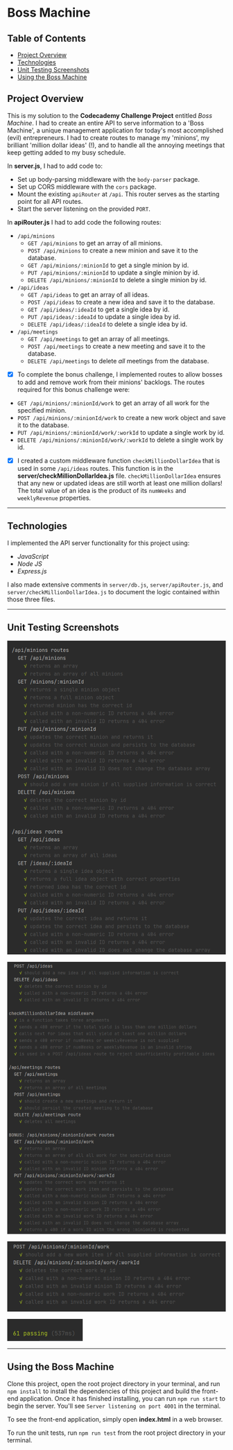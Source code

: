 # Boss Machine

## Table of Contents

* [Project Overview](#project-overview)
* [Technologies](#technologies)
* [Unit Testing Screenshots](#unit-testing-screenshots)
* [Using the Boss Machine](#using-the-boss-machine)

## Project Overview

This is my solution to the **Codecademy Challenge Project** entitled *Boss Machine*. I had to create an entire 
API to serve information to a 'Boss Machine', a unique management application for today's most accomplished (evil) 
entrepreneurs. I had to create routes to manage my 'minions', my brilliant 'million dollar ideas' (!), and to handle 
all the annoying meetings that keep getting added to my busy schedule.

In **server.js**, I had to add code to:

- Set up body-parsing middleware with the `body-parser` package.
- Set up CORS middleware with the `cors` package.
- Mount the existing `apiRouter` at `/api`. This router serves as the starting point for all API routes.
- Start the server listening on the provided `PORT`.

In **apiRouter.js** I had to add code the following routes:

- `/api/minions`
  - `GET /api/minions` to get an array of all minions.
  - `POST /api/minions` to create a new minion and save it to the database.
  - `GET /api/minions/:minionId` to get a single minion by id.
  - `PUT /api/minions/:minionId` to update a single minion by id.
  - `DELETE /api/minions/:minionId` to delete a single minion by id.
- `/api/ideas`
  - `GET /api/ideas` to get an array of all ideas.
  - `POST /api/ideas` to create a new idea and save it to the database.
  - `GET /api/ideas/:ideaId` to get a single idea by id.
  - `PUT /api/ideas/:ideaId` to update a single idea by id.
  - `DELETE /api/ideas/:ideaId` to delete a single idea by id.
- `/api/meetings`
  - `GET /api/meetings` to get an array of all meetings.
  - `POST /api/meetings` to create a new meeting and save it to the database.
  - `DELETE /api/meetings` to delete _all_ meetings from the database.

- [x] To complete the bonus challenge, I implemented routes to allow bosses to add and remove work from their minions' backlogs. 
The routes required for this bonus challenge were:

- `GET /api/minions/:minionId/work` to get an array of all work for the specified minion.
- `POST /api/minions/:minionId/work` to create a new work object and save it to the database.
- `PUT /api/minions/:minionId/work/:workId` to update a single work by id.
- `DELETE /api/minions/:minionId/work/:workId` to delete a single work by id.

- [x] I created a custom middleware function `checkMillionDollarIdea` that is used in some `/api/ideas` routes. 
      This function is in the **server/checkMillionDollarIdea.js** file. `checkMillionDollarIdea` ensures that any new 
      or updated ideas are still worth at least one million dollars! The total value of an idea is the product of its 
      `numWeeks` and `weeklyRevenue` properties.

***
## Technologies

I implemented the API server functionality for this project using:

- *JavaScript*
- *Node JS*
- *Express.js*

I also made extensive comments in `server/db.js`, `server/apiRouter.js`, and `server/checkMillionDollarIdea.js` to document 
the logic contained within those three files.

***
## Unit Testing Screenshots

![Unit Test Screenshot 1][unit_test_screenshot_1]

[unit_test_screenshot_1]: images/Unit%20Test%20Screenshot%201.PNG

![Unit Test Screenshot 2][unit_test_screenshot_2]

[unit_test_screenshot_2]: images/Unit%20Test%20Screenshot%202.PNG

![Unit Test Screenshot 3][unit_test_screenshot_3]

[unit_test_screenshot_3]: images/Unit%20Test%20Screenshot%203.PNG

![Unit Test Screenshot 4][unit_test_screenshot_4]

[unit_test_screenshot_4]: images/Unit%20Test%20Screenshot%204.PNG

***
## Using the Boss Machine

Clone this project, open the root project directory in your terminal, and run `npm install` to install the dependencies 
of this project and build the front-end application. Once it has finished installing, you can run `npm run start` to begin 
the server. You'll see `Server listening on port 4001` in the terminal. 

To see the front-end application, simply open **index.html** in a web browser. 

To run the unit tests, run `npm run test` from the root project directory in your terminal.